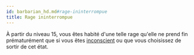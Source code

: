```yaml
---
id: barbarian_hd.md#rage-ininterrompue
title: Rage ininterrompue
---
```


À partir du niveau 15, vous êtes habité d'une telle rage qu'elle ne prend fin prématurément que si vous êtes [inconscient](hd_conditions_inconscient.md) ou que vous choisissez de sortir de cet état.

